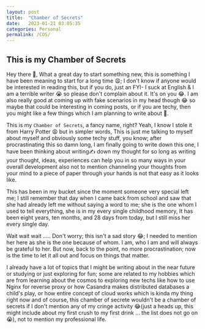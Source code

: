 ```yaml
---
layout: post
title:  "Chamber of Secrets"
date:   2023-01-21 03:05:35
categories: Personal
permalink: /COS/
---
```


## This is my Chamber of Secrets

Hey there 👋, What a great day to start something new, this is something I have been meaning to start for a long time 😩; I don't know if anyone would be interested in reading this, but if you do, just an FYI- I suck at English & I am a terrible writer 😭 so please don't complain about it. It's on you 😂.
I am also really good at coming up with fake scenarios in my head though 😂 so maybe that could be interesting in coming posts, or if you are techy, then you might like a few things which I am planning to write about 🤫.


This is my ` Chamber of Secrets `, a fancy name, right? Yeah, I know I stole it from Harry Potter 😩 but in simpler words, This is just me talking to myself about myself and obviously some techy stuff, you know; after procrastinating this so damn long, I am finally going to write down this one, I have been thinking about writing✍️ down my thought for so long as writing your thought, ideas, experiences can help you in so many ways in your overall development also not to mention channeling your thoughts from your mind to a piece of paper through your hands is not that easy as it looks like.


This has been in my bucket since the moment someone very special left me; I still remember that day when I came back from school and saw that she had already left me without saying a word to me; she is the one whom I used to tell everything, she is in my every single childhood memory, It has been eight years, ten months, and 28 days from today, but I still miss her every single day. 

Wait wait wait ..... Don't worry; this isn't a sad story 😂; I needed to mention her here as she is the one because of whom. I am, who I am and will always be grateful to her. 
But now, back to the point, no more procrastination; now is the time to let it all out and focus on things that matter.


I already have a lot of topics that I might be writing about in the near future or studying or just exploring for fun; some are related to my hobbies which are from learning about the cosmos to exploring new techs like how to use Nginx for reverse proxy or how Casandra makes distributed databases a child's play, or how entire concept of cloud works which is kinda my thing right now and of course, this chamber of secrete wouldn't be a chamber of secrets if I don't mention any of my cringe activity 😂(just a heads up, this might include about my first crush to my first drink ... the list does not go on 😭), not to mention my professional life.
